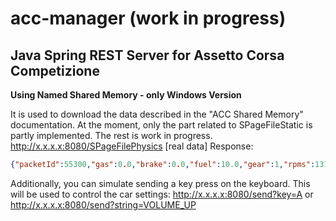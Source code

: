 # acc-manager (work in progress)
## Java Spring REST Server for Assetto Corsa Competizione ##
**Using Named Shared Memory - only Windows Version**

It is used to download the data described in the "ACC Shared Memory" documentation. At the moment, only the part related to SPageFileStatic is partly implemented. The rest is work in progress.
http://x.x.x.x:8080/SPageFilePhysics [real data]
Response:
```json
{"packetId":55300,"gas":0.0,"brake":0.0,"fuel":10.0,"gear":1,"rpms":1315,"steerAngle":0.0,"speedKmh":0.001170993,"velocity":[-2.4166811E-4,1.7340517E-5,3.201305E-4],"accG":[0.0,0.0,0.0],"wheelSlip":[0.05579049,0.045005016,0.04958255,0.036383506],"wheelsPressure":[21.20558,21.20551,21.899912,21.900398],"wheelAngularSpeed":[0.0,0.0,0.0,0.0],"tyreCoreTemperature":[39.960087,39.95936,39.901043,39.906097],"suspensionTravel":[0.016595084,0.01615412,0.019634157,0.019075776],"tc":0.0,"heading":1.1479217,"pitch":-0.019962506,"roll":0.033418566,"carDamage":[0.0,0.0,0.0,0.0,0.0],"pitLimiterOn":0,"abs":0.0,"autoShifterOn":0,"turboBoost":0.0,"airTemp":15.897041,"roadTemp":21.816765,"localAngularVel":[-2.7334961E-5,6.1373205E-5,1.4267705E-4],"finalFF":0.004926979,"brakeTemp":[307.40875,307.40875,285.42386,285.42313],"clutch":0.0,"isAIControlled":0,"tyreContactPoint":[[2051.675,476.65167,-1456.0654],[2050.9983,476.70593,-1457.5658],[2054.2393,476.6718,-1457.2177],[2053.5605,476.72623,-1458.7233]],"tyreContactNormal":[[0.0071609626,0.99944085,0.032660615],[0.0066271615,0.99940425,0.033871476],[0.0071533187,0.99941796,0.033355545],[0.0060230726,0.9995034,0.030930305]],"tyreContactHeading":[[0.91015184,0.0070148883,-0.41421542],[0.9132388,0.0077500143,-0.40735096],[0.91266114,0.007106499,-0.40865526],[0.91079044,0.0072860355,-0.41280466]],"brakeBias":0.79099995,"localVelocity":[1.9183304E-4,3.078532E-5,3.5134036E-4],"mz":[0.0,0.0,0.0,0.0],"fx":[0.0,0.0,0.0,0.0],"fy":[0.0,0.0,0.0,0.0]}
```

Additionally, you can simulate sending a key press on the keyboard. This will be used to control the car settings:
http://x.x.x.x:8080/send?key=A
or
http://x.x.x.x:8080/send?string=VOLUME_UP
